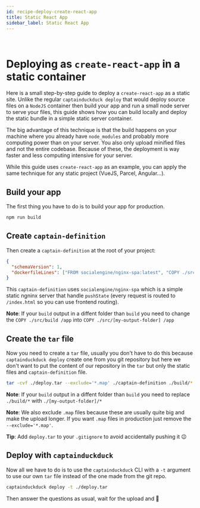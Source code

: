 ```yaml
---
id: recipe-deploy-create-react-app
title: Static React App
sidebar_label: Static React App
---
```

<br/>

# Deploying as `create-react-app` in a static container

Here is a small step-by-step guide to deploy a `create-react-app` as a static site.
Unlike the regular `captainduckduck deploy` that would deploy source files on a `NodeJS` container then build your app and run a small node server to serve your files, this guide shows how you can build locally and deploy the static bundle in a simple static server container.

The big advantage of this technique is that the build happens on your machine where you already have `node_modules` and probably more computing power than on your server. You also only upload minified files and not the entire codebase. Because of these, the deployment is way faster and less computing intensive for your server.

While this guide uses `create-react-app` as an example, you can apply the same technique for any static project (VueJS, Parcel, Angular...).

## Build your app

The first thing you have to do is to build your app for production.

```bash
npm run build
```

## Create `captain-definition`

Then create a `captain-definition` at the root of your project:

```json
{
  "schemaVersion": 1,
  "dockerfileLines": ["FROM socialengine/nginx-spa:latest", "COPY ./src/build /app", "RUN chmod -R 777 /app"]
}
```

This `captain-definition` uses `socialengine/nginx-spa` which is a simple static ngninx server that handle `pushState` (every request is routed to `/index.html` so you can use frontend routing).

**Note**: If your `build` output in a diffent folder than `build` you need to change the `COPY ./src/build /app` into `COPY ./src/[my-output-folder] /app`

## Create the `tar` file

Now you need to create a `tar` file, usually you don't have to do this because `captainduckduck deploy` create one from you git repository but here we don't want to put the content of our repository in the `tar` but only the static files and `captain-definition` file.

```bash
tar -cvf ./deploy.tar --exclude='*.map' ./captain-definition ./build/*
```

**Note**: If your `build` output in a diffent folder than `build` you need to replace `./build/*` with `./[my-output-folder]/*`

**Note**: We also exclude `.map` files because these are usually quite big and make the upload longer. If you want `.map` files in production just remove the `--exclude='*.map'`.

**Tip**: Add `deploy.tar` to your `.gitignore` to avoid accidentally pushing it 😉

## Deploy with `captainduckduck`

Now all we have to do is to use the `captainduckduck` CLI with a `-t` argument to use our own `tar` file instead of the one made from the git repo.

```bash
captainduckduck deploy -t ./deploy.tar
```

Then answer the questions as usual, wait for the upload and 🎉

